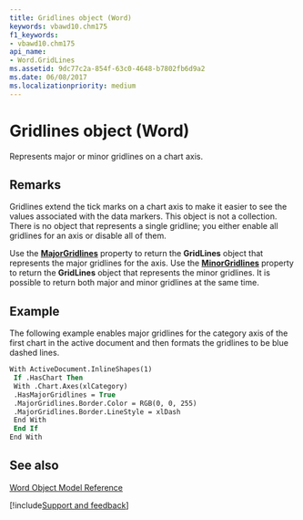 ```yaml
---
title: Gridlines object (Word)
keywords: vbawd10.chm175
f1_keywords:
- vbawd10.chm175
api_name:
- Word.GridLines
ms.assetid: 9dc77c2a-854f-63c0-4648-b7802fb6d9a2
ms.date: 06/08/2017
ms.localizationpriority: medium
---
```



# Gridlines object (Word)

Represents major or minor gridlines on a chart axis.


## Remarks

 Gridlines extend the tick marks on a chart axis to make it easier to see the values associated with the data markers. This object is not a collection. There is no object that represents a single gridline; you either enable all gridlines for an axis or disable all of them.

Use the **[MajorGridlines](Word.Axis.MajorGridlines.md)** property to return the **GridLines** object that represents the major gridlines for the axis. Use the **[MinorGridlines](Word.Axis.MinorGridlines.md)** property to return the **GridLines** object that represents the minor gridlines. It is possible to return both major and minor gridlines at the same time.


## Example

The following example enables major gridlines for the category axis of the first chart in the active document and then formats the gridlines to be blue dashed lines.


```vb
With ActiveDocument.InlineShapes(1) 
 If .HasChart Then 
 With .Chart.Axes(xlCategory) 
 .HasMajorGridlines = True 
 .MajorGridlines.Border.Color = RGB(0, 0, 255) 
 .MajorGridlines.Border.LineStyle = xlDash 
 End With 
 End If 
End With
```


## See also



[Word Object Model Reference](overview/Word/object-model.md)

[!include[Support and feedback](~/includes/feedback-boilerplate.md)]